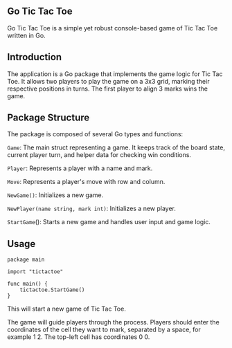 ## Go Tic Tac Toe
Go Tic Tac Toe is a simple yet robust console-based game of Tic Tac Toe written in Go.

## Introduction
The application is a Go package that implements the game logic for Tic Tac Toe. It allows two players to play the game on a 3x3 grid, marking their respective positions in turns. The first player to align 3 marks wins the game.

## Package Structure
The package is composed of several Go types and functions:

`Game`: The main struct representing a game. It keeps track of the board state, current player turn, and helper data for checking win conditions. 

`Player`: Represents a player with a name and mark.

`Move`: Represents a player's move with row and column.

`NewGame()`: Initializes a new game.

`NewPlayer(name string, mark int)`: Initializes a new player.

`StartGame`(): Starts a new game and handles user input and game logic.


## Usage

```
package main

import "tictactoe"

func main() {
	tictactoe.StartGame()
}

```

This will start a new game of Tic Tac Toe.

The game will guide players through the process. Players should enter the coordinates of the cell they want to mark, separated by a space, for example 1 2. The top-left cell has coordinates 0 0.
